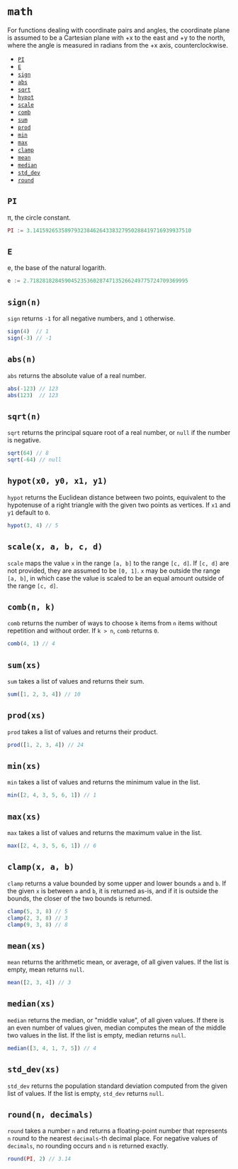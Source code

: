 # `math`
For functions dealing with coordinate pairs and angles, the coordinate plane is assumed to be a Cartesian plane with +x to the east and +y to the north,
where the angle is measured in radians from the +x axis, counterclockwise.

 - [`PI`](#pi)
 - [`E`](#e)
 - [`sign`](#signn)
 - [`abs`](#absn)
 - [`sqrt`](#sqrtn)
 - [`hypot`](#hypotx0-y0-x1-y1)
 - [`scale`](#scalex-a-b-c-d)
 - [`comb`](#combn-k)
 - [`sum`](#sumxs)
 - [`prod`](#prodxs)
 - [`min`](#minxs)
 - [`max`](#maxxs)
 - [`clamp`](#clampx-a-b)
 - [`mean`](#meanxs)
 - [`median`](#medianxs)
 - [`std_dev`](#std_devxs)
 - [`round`](#roundn-decimals)

## `PI`
π, the circle constant.
```js
PI := 3.14159265358979323846264338327950288419716939937510
```

## `E`
e, the base of the natural logarith.
```js
e := 2.71828182845904523536028747135266249775724709369995
```

## `sign(n)`
`sign` returns `-1` for all negative numbers, and `1` otherwise.
```js
sign(4)  // 1
sign(-3) // -1
```

## `abs(n)`
`abs` returns the absolute value of a real number.
```js
abs(-123) // 123
abs(123)  // 123
```

## `sqrt(n)`
`sqrt` returns the principal square root of a real number, or `null` if the number is negative.
```js
sqrt(64) // 8
sqrt(-64) // null
```

## `hypot(x0, y0, x1, y1)`
`hypot` returns the Euclidean distance between two points, equivalent to the hypotenuse of a right triangle with the given two points as vertices.
If `x1` and `y1` default to `0`.
```js
hypot(3, 4) // 5
```

## `scale(x, a, b, c, d)`
`scale` maps the value `x` in the range `[a, b]` to the range `[c, d]`. If `[c, d]` are not provided, they are assumed to be `[0, 1]`.
`x` may be outside the range `[a, b]`, in which case the value is scaled to be an equal amount outside of the range `[c, d]`.

## `comb(n, k)`
`comb` returns the number of ways to choose `k` items from `n` items without repetition and without order. If `k > n`, `comb` returns `0`.
```js
comb(4, 1) // 4
```

## `sum(xs)`
`sum` takes a list of values and returns their sum.
```js
sum([1, 2, 3, 4]) // 10
```

## `prod(xs)`
`prod` takes a list of values and returns their product.
```js
prod([1, 2, 3, 4]) // 24
```

## `min(xs)`
`min` takes a list of values and returns the minimum value in the list.
```js
min([2, 4, 3, 5, 6, 1]) // 1
```

## `max(xs)`
`max` takes a list of values and returns the maximum value in the list.
```js
max([2, 4, 3, 5, 6, 1]) // 6
```

## `clamp(x, a, b)`
`clamp` returns a value bounded by some upper and lower bounds `a` and `b`.
If the given `x` is between `a` and `b`, it is returned as-is, and if it is outside the bounds, the closer of the two bounds is returned.
```js
clamp(5, 3, 8) // 5
clamp(2, 3, 8) // 3
clamp(9, 3, 8) // 8
```

## `mean(xs)`
`mean` returns the arithmetic mean, or average, of all given values. If the list is empty, mean returns `null`.
```js
mean([2, 3, 4]) // 3
```

## `median(xs)`
`median` returns the median, or "middle value", of all given values.
If there is an even number of values given, median computes the mean of the middle two values in the list. If the list is empty, median returns `null`.
```js
median([3, 4, 1, 7, 5]) // 4
```

## `std_dev(xs)`
`std_dev` returns the population standard deviation computed from the given list of values. If the list is empty, `std_dev` returns `null`.

## `round(n, decimals)`
`round` takes a number `n` and returns a floating-point number that represents `n` round to the nearest `decimals`-th decimal place.
For negative values of `decimals`, no rounding occurs and `n` is returned exactly.
```js
round(PI, 2) // 3.14
```
